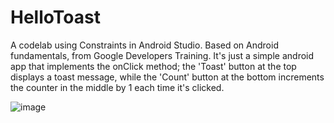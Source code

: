 # HelloToast
A codelab using  Constraints in Android Studio. Based on Android fundamentals, from Google Developers Training.
It's just a simple android app that implements the onClick method; the 'Toast' button at the top displays a toast  message, while the 'Count' button at the bottom increments the counter in the middle by 1 each time it's clicked.

![image](https://drive.google.com/uc?export=view&id=1p04IGJY-AdwD9CSl0p3rr_XaRQMM613J)
